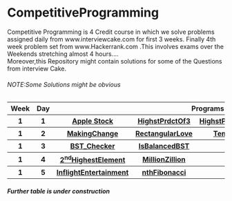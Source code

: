 # CompetitiveProgramming
<vr>
Competitive Programming is 4 Credit course in which we solve problems assigned daily from www.interviewcake.com for first 3 weeks.
Finally 4th week problem set from www.Hackerrank.com .This involves exams over the Weekends stretching almost 4 hours....
<br>Moreover,this Repository might contain solutions for some of the Questions from interview Cake.
<br>
<h6>NOTE:Some Solutions might be obvious</h6>
  <table>
     <tr>
       <th> Week </th>
       <th> Day </th>
       <th colspan="4"> Programs </th>
    </tr>
    <tr>
      <th> 1 </th>
      <th> 1 </th>
      <th> <a href="https://github.com/Raghavendra-Gali/CompetitiveProgramming/blob/master/Week1/Day1/Programs/AppleStock.py">Apple Stock       </th>
       <th> <a href="https://github.com/Raghavendra-Gali/CompetitiveProgramming/blob/master/Week1/Day1/Programs/HighesProductOf3.py">HighstPrdctOf3 </th>
 <th> <a href="https://github.com/Raghavendra-Gali/CompetitiveProgramming/blob/master/Week1/Day1/Programs/HighestProductOfAllOtherNumbers.py">HighstPrdctOfAllOtherNmbrs </th>
    <th> <a href="https://github.com/Raghavendra-Gali/CompetitiveProgramming/blob/master/Week1/Day1/Programs/MergingMeetingTimes.py">MrgngMtngTms</th>
    </tr>
    <tr>
    <th> 1 </th>
      <th> 2 </th>
    <th><a href = "https://github.com/RaghavendraGali/CompetitiveProgramming/blob/master/Week1/Day2/Programs/makingChange.py">MakingChange</th>
      <th><a href="https://github.com/Raghavendra-Gali/CompetitiveProgramming/blob/master/Week1/Day2/Programs/rectangularlove.py">RectangularLove</th>
        <th><a href="https://github.com/Raghavendra-Gali/CompetitiveProgramming/blob/master/Week1/Day2/Programs/temperatureTracker.py">Temperature&nbsp;Tracker</th>
          <th>NONE</th>
    </tr>
    <tr>
    <th>1</th>
    <th>3</th>
    <th><a href="https://github.com/Raghavendra-Gali/CompetitiveProgramming/blob/master/Week1/Day3/Programs/bst-checker.py">BST_Checker</th>
      <th><a href="https://github.com/Raghavendra-Gali/CompetitiveProgramming/blob/master/Week1/Day3/Programs/isBalanced.py">IsBalancedBST</th>
        <th>NONE</th>
      <th>NONE</th>
    </tr>
    <tr>
      <th>1</th>
  <th>4</th>
  <th><a href="https://github.com/Raghavendra-Gali/CompetitiveProgramming/blob/master/Week1/Day4/Programs/2ndHighestElement.py">2<sup>nd</sup>HighestElement</th>
    <th><a href="https://github.com/Raghavendra-Gali/CompetitiveProgramming/blob/master/Week1/Day4/Programs/million.py">
      MillionZillion</th>
      <th><a href="https://github.com/Raghavendra-Gali/CompetitiveProgramming/blob/master/Week1/Day4/Programs/find-in-ordered-set.py">FndInOrrdSet</th>
      <th>NONE</th>
  </tr>
    <tr>
      <th>1</th>
      <th>5</th>
      <th><a href="https://github.com/RaghavendraGali/CompetitiveProgramming/blob/master/Week1/Day5/Programs/inflightentertainment.py">InflightEntertainment</th>
  <th><a href="https://github.com/Raghavendra-Gali/CompetitiveProgramming/blob/master/Week1/Day5/Programs/nthFibonacci.py">nthFibonacci</th>
    <th><a href="https://github.com/Raghavendra-Gali/CompetitiveProgramming/blob/master/Week1/Day5/Programs/rotationpoint.py">rotationpoint</th>
      <th>NONE</th>
    </tr>
  </table>
  <h5>Further table is under construction</h5>
         
